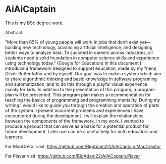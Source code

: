 # AiAiCaptain

This is my BSc degree work. 

Abstract

“More than 65% of young people will work in jobs that don’t exist yet—building new technology, advancing artificial intelligence, and designing better ways to analyze data. To succeed in careers across industries, all students need a solid foundation in computer science skills and experience using technology today.” 
(Google for Education)
In this document I introduce a framework designed to support education, made by my friend, Olivér Rottenfoffer and by myself. Our goal was to make a system which aim to share algorithmic thinking and basic knowledge in software programing and automatization, and to do this through a playful visual experience mainly for kids. In addition to the presentation of this program, a program plan will be presented. This program plan makes a recommendation for teaching the basics of programming and programming mentality.
During my writing I would like to guide you through the creation and operation of parts of the system. I present occurrent problems and experiences I have encountered during the development. I will explain the relationships between the components of the framework.
In my work, I wanted to produce a product that can serve as a basis for a potential product for future development. Later use can be a useful help for both educators and learners.

For MapCretor visit: https://github.com/BigAdam22/AiAiCaptain.MapCreator

For Player  visit: https://github.com/BigAdam22/AiAiCaptain.Player
